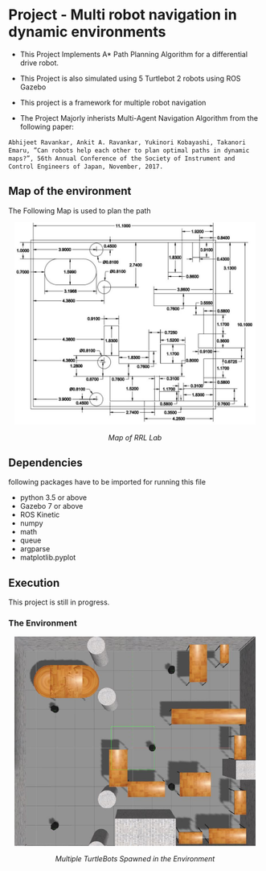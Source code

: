 # Project - Multi robot navigation in dynamic environments

* This Project Implements A* Path Planning Algorithm for a differential drive robot.
* This Project is also simulated using 5 Turtlebot 2 robots using ROS Gazebo
* This project is a framework for multiple robot navigation

* The Project Majorly inherists Multi-Agent Navigation Algorithm from the following paper:

```
Abhijeet Ravankar, Ankit A. Ravankar, Yukinori Kobayashi, Takanori
Emaru, ”Can robots help each other to plan optimal paths in dynamic
maps?”, 56th Annual Conference of the Society of Instrument and
Control Engineers of Japan, November, 2017.
```

## Map of the environment 
The Following Map is used to plan the path

<p align="center">
<img src="images/rrl_map.JPG" alt="map" width="480">
</p>
<p align="center">
<em>Map of RRL Lab</em>
</p>

## Dependencies
following packages have to be imported for running this file 

* python 3.5 or above
* Gazebo 7 or above
* ROS Kinetic
* numpy
* math
* queue
* argparse
* matplotlib.pyplot

## Execution
This project is still in progress.

### The Environment 

<p align="center">
<img src="images/environment.JPG" alt="env" width="480">
</p>
<p align="center">
<em>Multiple TurtleBots Spawned in the Environment</em>
</p>
